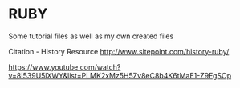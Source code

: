 # RUBY
Some tutorial files as well as my own created files

Citation - History Resource
http://www.sitepoint.com/history-ruby/

https://www.youtube.com/watch?v=8I539U5lXWY&list=PLMK2xMz5H5Zv8eC8b4K6tMaE1-Z9FgSOp
